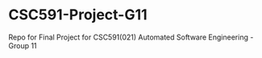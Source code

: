 # CSC591-Project-G11
Repo for Final Project for CSC591(021) Automated Software Engineering - Group 11

